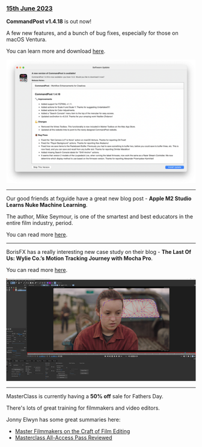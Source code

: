 ### [15th June 2023](/news/20230615)

**CommandPost v1.4.18** is out now!

A few new features, and a bunch of bug fixes, especially for those on macOS Ventura.

You can learn more and download [here](https://commandpost.io).

![](/static/commandpost-1-4-18.png)

---

Our good friends at fxguide have a great new blog post - **Apple M2 Studio Learns Nuke Machine Learning**.

The author, Mike Seymour, is one of the smartest and best educators in the entire film industry, period.

You can read more [here](https://www.fxguide.com/fxfeatured/apple-m2-studio-learns-nuke-machine-learning/).

---

BorisFX has a really interesting new case study on their blog - **The Last Of Us: Wylie Co.’s Motion Tracking Journey with Mocha Pro**.

You can read more [here](https://blog.borisfx.com/the-last-of-us-wylie-co-motion-tracking-journey-with-mocha-pro).

![](/static/last-us-ellie-interface.jpeg)

---

MasterClass is currently having a **50% off** sale for Fathers Day.

There's lots of great training for filmmakers and video editors.

Jonny Elwyn has some great summaries here:

- [Master Filmmakers on the Craft of Film Editing](https://jonnyelwyn.co.uk/film-and-video-editing/master-filmmakers-on-the-craft-of-film-editing/)
- [Masterclass All-Access Pass Reviewed](https://jonnyelwyn.co.uk/film-and-video-editing/masterclass-all-access-pass-reviewed/)